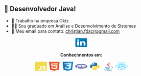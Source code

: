 ## 👋 Desenvolvedor Java!

- 💼 Trabalho na empresa Oktz
- 👨‍💻 Sou graduado em Análise e Desenvolvimento de Sistemas
- 📧 Meu email para contato: christian.fdacr@gmail.com

<p align="center">
  <a href="https://www.linkedin.com/in/christianreisdev">
    <img alt="LinkedIn" height="30" width="40" src="https://raw.githubusercontent.com/devicons/devicon/master/icons/linkedin/linkedin-original.svg">
  </a>
</p>

<p align="center">
  <strong>Conhecimentos em:</strong>
</p>

<p align="center">
  <img alt="JavaScript" height="30" width="40" src="https://raw.githubusercontent.com/devicons/devicon/master/icons/javascript/javascript-plain.svg">
  <img alt="HTML5" height="30" width="40" src="https://raw.githubusercontent.com/devicons/devicon/master/icons/html5/html5-original.svg">
  <img alt="CSS3" height="30" width="40" src="https://raw.githubusercontent.com/devicons/devicon/master/icons/css3/css3-original.svg">
  <img alt="PHP" height="30" width="40" src="https://raw.githubusercontent.com/devicons/devicon/master/icons/php/php-plain.svg">
  <img alt="Python" height="30" width="40" src="https://raw.githubusercontent.com/devicons/devicon/master/icons/python/python-original.svg">
  <img alt="Java" height="30" width="40" src="https://raw.githubusercontent.com/devicons/devicon/master/icons/java/java-original.svg">
  <img alt="React Native" height="30" width="40" src="https://raw.githubusercontent.com/devicons/devicon/master/icons/react/react-original.svg">
</p>
